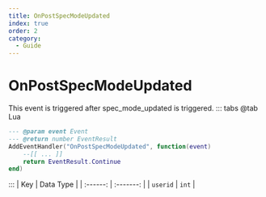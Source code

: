 ```yaml
---
title: OnPostSpecModeUpdated
index: true
order: 2
category:
  - Guide
---
```


# OnPostSpecModeUpdated
This event is triggered after spec_mode_updated is triggered.
::: tabs
@tab Lua
```lua
--- @param event Event
--- @return number EventResult
AddEventHandler("OnPostSpecModeUpdated", function(event)
    --[[ ... ]]
    return EventResult.Continue
end)
```

:::
|    Key   | Data Type |
| :------: | :-------: |
| `userid` |   `int`   |